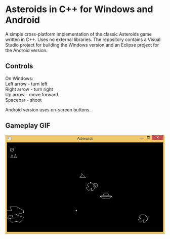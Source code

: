 Asteroids in C++ for Windows and Android
========================================

A simple cross-platform implementation of the classic Asteroids game written in C++. Uses no external libraries. The repository contains a Visual Studio project for building the Windows version and an Eclipse project for the Android version.

## Controls

On Windows:  
Left arrow - turn left  
Right arrow - turn right  
Up arrow - move forward  
Spacebar - shoot

Android version uses on-screen buttons.

## Gameplay GIF

![GIF of gameplay](asteroids.gif)
